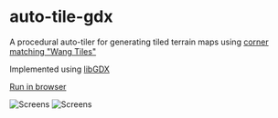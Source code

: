 # auto-tile-gdx
A procedural auto-tiler for generating tiled terrain maps using [corner matching "Wang Tiles"](http://www.cr31.co.uk/stagecast/wang/2corn.html) 

Implemented using [libGDX](https://libgdx.badlogicgames.com/)

[Run in browser](http://gpdev.net/demo/auto-tile-gdx/)

![Screens](http://gpdev.net/demo/auto-tile-gdx/assets/auto-tile-gdx2.png)
![Screens](http://gpdev.net/demo/auto-tile-gdx/assets/auto-tile-gdx1.png)
